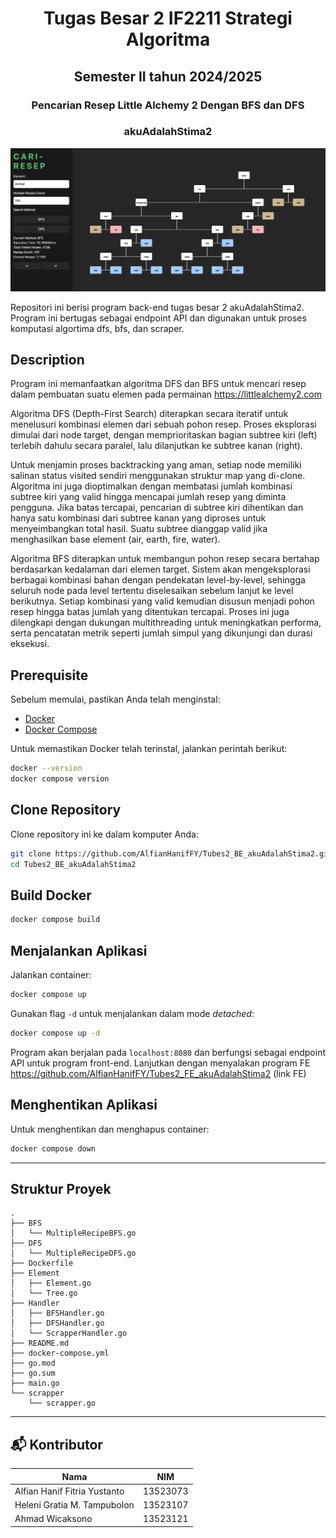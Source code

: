 # <h1 align="center">Tugas Besar 2 IF2211 Strategi Algoritma</h1>

<h2 align="center">Semester II tahun 2024/2025</h2>
<h3 align="center">Pencarian Resep Little Alchemy 2 Dengan BFS dan DFS</h3>
<h3 align="center">akuAdalahStima2</h3>

<p align="center">
  <img src="doc/main.png" alt="Main" width="700">
</p>

Repositori ini berisi program back-end tugas besar 2 akuAdalahStima2. Program ini bertugas sebagai endpoint API dan digunakan untuk proses komputasi algortima dfs, bfs, dan scraper.

## Description

Program ini memanfaatkan algoritma DFS dan BFS untuk mencari resep dalam pembuatan suatu elemen pada permainan https://littlealchemy2.com

Algoritma DFS (Depth-First Search) diterapkan secara iteratif untuk menelusuri kombinasi elemen dari sebuah pohon resep. Proses eksplorasi dimulai dari node target, dengan memprioritaskan bagian subtree kiri (left) terlebih dahulu secara paralel, lalu dilanjutkan ke subtree kanan (right).

Untuk menjamin proses backtracking yang aman, setiap node memiliki salinan status visited sendiri menggunakan struktur map yang di-clone. Algoritma ini juga dioptimalkan dengan membatasi jumlah kombinasi subtree kiri yang valid hingga mencapai jumlah resep yang diminta pengguna. Jika batas tercapai, pencarian di subtree kiri dihentikan dan hanya satu kombinasi dari subtree kanan yang diproses untuk menyeimbangkan total hasil. Suatu subtree dianggap valid jika menghasilkan base element (air, earth, fire, water).

Algoritma BFS diterapkan untuk membangun pohon resep secara bertahap berdasarkan kedalaman dari elemen target. Sistem akan mengeksplorasi berbagai kombinasi bahan dengan pendekatan level-by-level, sehingga seluruh node pada level tertentu diselesaikan sebelum lanjut ke level berikutnya. Setiap kombinasi yang valid kemudian disusun menjadi pohon resep hingga batas jumlah yang ditentukan tercapai. Proses ini juga dilengkapi dengan dukungan multithreading untuk meningkatkan performa, serta pencatatan metrik seperti jumlah simpul yang dikunjungi dan durasi eksekusi.

## Prerequisite

Sebelum memulai, pastikan Anda telah menginstal:

- [Docker](https://docs.docker.com/get-docker/)
- [Docker Compose](https://docs.docker.com/compose/install/)

Untuk memastikan Docker telah terinstal, jalankan perintah berikut:

```bash
docker --version
docker compose version
```

## Clone Repository

Clone repository ini ke dalam komputer Anda:

```bash
git clone https://github.com/AlfianHanifFY/Tubes2_BE_akuAdalahStima2.git
cd Tubes2_BE_akuAdalahStima2
```

## Build Docker

```bash
docker compose build
```

## Menjalankan Aplikasi

Jalankan container:

```bash
docker compose up
```

Gunakan flag `-d` untuk menjalankan dalam mode _detached_:

```bash
docker compose up -d
```

Program akan berjalan pada `localhost:8080` dan berfungsi sebagai endpoint API untuk program front-end. Lanjutkan dengan menyalakan program FE https://github.com/AlfianHanifFY/Tubes2_FE_akuAdalahStima2 (link FE)

## Menghentikan Aplikasi

Untuk menghentikan dan menghapus container:

```bash
docker compose down
```

---

## Struktur Proyek

```text
.
├── BFS
│   └── MultipleRecipeBFS.go
├── DFS
│   └── MultipleRecipeDFS.go
├── Dockerfile
├── Element
│   ├── Element.go
│   └── Tree.go
├── Handler
│   ├── BFSHandler.go
│   ├── DFSHandler.go
│   └── ScrapperHandler.go
├── README.md
├── docker-compose.yml
├── go.mod
├── go.sum
├── main.go
└── scrapper
    └── scrapper.go
```

---

## 📬 Kontributor

| Nama                         | NIM      |
| ---------------------------- | -------- |
| Alfian Hanif Fitria Yustanto | 13523073 |
| Heleni Gratia M. Tampubolon  | 13523107 |
| Ahmad Wicaksono              | 13523121 |
